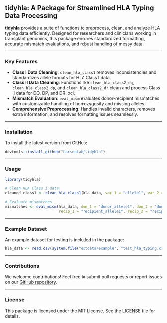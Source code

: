 ## tidyhla: A Package for Streamlined HLA Typing Data Processing

**tidyhla** provides a suite of functions to preprocess, clean, and analyze HLA typing data efficiently. Designed for researchers and clinicians working in transplant genomics, this package ensures standardized formatting, accurate mismatch evaluations, and robust handling of messy data.

---

### Key Features

- **Class I Data Cleaning**: `clean_hla_class1` removes inconsistencies and standardizes allele formats for HLA Class I data.
- **Class II Data Cleaning**: Functions like `clean_hla_class2_dq`, `clean_hla_class2_dp`, and `clean_hla_class2_dr` clean and process Class II data for DQ, DP, and DR loci.
- **Mismatch Evaluation**: `eval_mism` evaluates donor-recipient mismatches with customizable handling of homozygosity and missing alleles.
- **Comprehensive Preprocessing**: Handles invalid characters, removes extra information, and resolves formatting issues seamlessly.

---

### Installation

To install the latest version from GitHub:

```r
devtools::install_github("LarsenLab/tidyhla")
```

---

### Usage

```r
library(tidyhla)

# Clean HLA Class I data
cleaned_class1 <- clean_hla_class1(hla_data, var_1 = "allele1", var_2 = "allele2")

# Evaluate mismatches
mismatches <- eval_mism(hla_data, don_1 = "donor_allele1", don_2 = "donor_allele2", 
                        recip_1 = "recipient_allele1", recip_2 = "recipient_allele2")
```

---

### Example Dataset

An example dataset for testing is included in the package:

```r
hla_data <- read.csv(system.file("extdata/example", "test_hla_typing.csv", package = "tidyhla"))
```

---

### Contributions

We welcome contributions! Feel free to submit pull requests or report issues on our [GitHub repository](https://github.com/yourusername/tidyhla).

---

### License

This package is licensed under the MIT License. See the LICENSE file for details.
